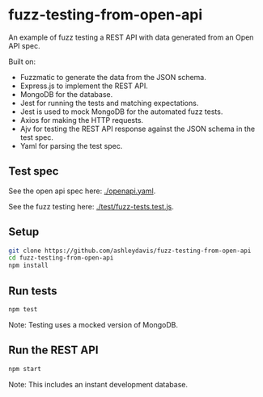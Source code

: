 # fuzz-testing-from-open-api

An example of fuzz testing a REST API with data generated from an Open API spec.

Built on:
- Fuzzmatic to generate the data from the JSON schema.
- Express.js to implement the REST API.
- MongoDB for the database.
- Jest for running the tests and matching expectations.
- Jest is used to mock MongoDB for the automated fuzz tests.
- Axios for making the HTTP requests.
- Ajv for testing the REST API response against the JSON schema in the test spec.
- Yaml for parsing the test spec.

## Test spec

See the open api spec here: [./openapi.yaml](./openapi.yaml).

See the fuzz testing here: [./test/fuzz-tests.test.js](./test/fuzz-tests.test.js).

## Setup

```bash
git clone https://github.com/ashleydavis/fuzz-testing-from-open-api
cd fuzz-testing-from-open-api
npm install
```

## Run tests

```bash
npm test
```

Note: Testing uses a mocked version of MongoDB.

## Run the REST API

```bash
npm start
```

Note: This includes an instant development database.


